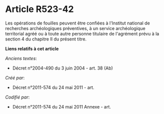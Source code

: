 # Article R523-42

Les opérations de fouilles peuvent être confiées à l'Institut national de recherches archéologiques préventives, à un service
archéologique territorial agréé ou à toute autre personne titulaire de l'agrément prévu à la section 4 du chapitre II du
présent titre.

**Liens relatifs à cet article**

_Anciens textes_:

  - Décret n°2004-490 du 3 juin 2004 - art. 38 (Ab)

_Créé par_:

  - Décret n°2011-574 du 24 mai 2011  - art.

_Codifié par_:

  - Décret n°2011-574 du 24 mai 2011 Annexe - art.
